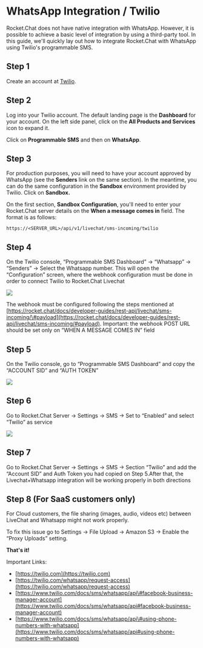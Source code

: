# WhatsApp Integration / Twilio

Rocket.Chat does not have native integration with WhatsApp. However, it is possible to achieve a basic level of integration by using a third-party tool. In this guide, we'll quickly lay out how to integrate Rocket.Chat with WhatsApp using Twilio's programmable SMS.

## Step 1

Create an account at [Twilio](https://twilio.com/whatsapp/request-access).

## Step 2

Log into your Twilio account. The default landing page is the **Dashboard** for your account. On the left side panel, click on the **All Products and Services** icon to expand it.

Click on **Programmable SMS** and then on **WhatsApp**.

## Step 3

For production purposes, you will need to have your account approved by WhatsApp \(see the **Senders** link on the same section\). In the meantime, you can do the same configuration in the **Sandbox** environment provided by Twilio. Click on **Sandbox.**

On the first section, **Sandbox Configuration**, you'll need to enter your Rocket.Chat server details on the **When a message comes in** field. The format is as follows:

`https://<SERVER_URL>/api/v1/livechat/sms-incoming/twilio`

## Step 4

On the Twilio console, “Programmable SMS Dashboard” -&gt; “Whatsapp” -&gt; “Senders” -&gt; Select the Whatsapp number. This will open the “Configuration” screen, where the webhook configuration must be done in order to connect Twilio to Rocket.Chat Livechat

![](https://lh3.googleusercontent.com/GbyR6zJjFBGImq4vmbZa-nCMiCtgMrk_xcfcfBV5Hr6XN_-me-V1T06sTI1mqYWWz34gmCuplLyaONWLxfJFqmcsRRbQuafQAB9ayf9C-jLacGjW25-A1dBNnkLSksS7-u3uzRmK)

The webhook must be configured following the steps mentioned at [https://rocket.chat/docs/developer-guides/rest-api/livechat/sms-incoming/\#payload](https://rocket.chat/docs/developer-guides/rest-api/livechat/sms-incoming/#payload). Important: the webhook POST URL should be set only on “WHEN A MESSAGE COMES IN” field

## Step 5

On the Twilio console, go to “Programmable SMS Dashboard” and copy the “ACCOUNT SID” and “AUTH TOKEN”

![](https://lh4.googleusercontent.com/A3r-v4jmxa3AtuEFQfjrjUGvs1hYVYj06BmwS8uVjL3e1xxzIQJrzwH7ON5zngx5AqCDFvJg3i_uYnfZL5_56xr2k3Iwv0-0_8kbFiAKx83CPSvhBAObbNL3PE1H1hffkZqdRbta)

## Step 6

Go to Rocket.Chat Server -&gt; Settings -&gt; SMS -&gt; Set to “Enabled” and select “Twilio” as service

![](https://lh6.googleusercontent.com/CFafwWBXuHFDLUFiXmo5EtiExJjZMo_KH6qnHs_k61zWJasoEsB4GZqpuf5QCwdQzxTeU1ytz0KM8eY5aV86_guoCTjBjoS4VjtZKT-TpHdK0JcuURvgPu35rHi0kIXHQ9uAc2ZC)

## Step 7

Go to Rocket.Chat Server -&gt; Settings -&gt; SMS -&gt; Section “Twilio” and add the “Account SID” and Auth Token you had copied on Step 5.After that, the Livechat+Whatsapp integration will be working properly in both directions

## Step 8 \(For SaaS customers only\)

For Cloud customers, the file sharing \(images, audio, videos etc\) between LiveChat and Whatsapp might not work properly.

To fix this issue go to Settings -&gt; File Upload -&gt; Amazon S3 -&gt; Enable the “Proxy Uploads” setting.

**That's it!**

Important Links:

* [https://twilio.com](https://twilio.com)
* [https://twilio.com/whatsapp/request-access](https://twilio.com/whatsapp/request-access)
* [https://www.twilio.com/docs/sms/whatsapp/api\#facebook-business-manager-account](https://www.twilio.com/docs/sms/whatsapp/api#facebook-business-manager-account)
* [https://www.twilio.com/docs/sms/whatsapp/api\#using-phone-numbers-with-whatsapp](https://www.twilio.com/docs/sms/whatsapp/api#using-phone-numbers-with-whatsapp)

